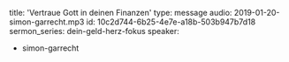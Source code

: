 title: 'Vertraue Gott in deinen Finanzen'
type: message
audio: 2019-01-20-simon-garrecht.mp3
id: 10c2d744-6b25-4e7e-a18b-503b947b7d18
sermon_series: dein-geld-herz-fokus
speaker:
  - simon-garrecht
